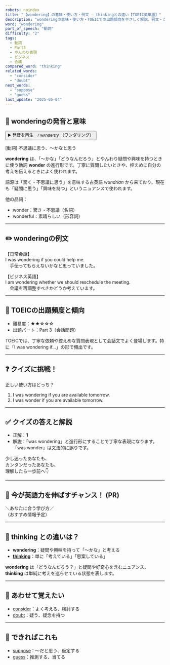 ```yaml
---
robots: noindex
title: "【wondering】の意味・使い方・例文 ― thinkingとの違い【TOEIC英単語】"
description: "wonderingの意味・使い方・TOEICでの出題傾向をやさしく解説。例文・クイズ付きでthinkingとの違いもわかりやすく学べます。"
word: "wondering"
part_of_speech: "動詞"
difficulty: "2"
tags:
  - 動詞
  - Part3
  - やんわり表現
  - ビジネス
  - 会議
compared_word: "thinking"
related_words:
  - "consider"
  - "doubt"
next_words:
  - "suppose"
  - "guess"
last_update: "2025-05-04"
---
```


## 🔰 wonderingの発音と意味

<button class="play-audio" onclick="playTTS('wondering')">
  <span class="play-audio-main">
    ▶️ 発音を再生　/ˈwʌndərɪŋ/
  </span>
  <span class="play-audio-sub">
    （ワンダリング）
  </span>
</button>

[動詞] 不思議に思う、～かなと思う

**wondering** は、「～かな」「どうなんだろう」とやんわり疑問や興味を持つときに使う動詞 **wonder** の進行形です。丁寧に質問したいときや、控えめに自分の考えを伝えるときによく使われます。

語源は「驚く・不思議に思う」を意味する古英語 *wundrian* から来ており、現在も「疑問に思う」「興味を持つ」というニュアンスで使われます。

他の品詞：  
- wonder：驚き・不思議（名詞）
- wonderful：素晴らしい（形容詞）

---

## ✏️ wonderingの例文

【日常会話】  
I was wondering if you could help me.  
　手伝ってもらえないかなと思っていました。

【ビジネス英語】  
I am wondering whether we should reschedule the meeting.  
　会議を再調整すべきかどうか考えています。

---

## 🎯 TOEICの出題頻度と傾向

- 難易度：★★☆☆☆
- 出題パート：Part 3（会話問題）

TOEICでは、丁寧な依頼や控えめな質問表現として会話文でよく登場します。特に「I was wondering if...」の形で頻出です。

---

## ❓ クイズに挑戦！

正しい使い方はどっち？

1. I was wondering if you are available tomorrow.  
2. I was wonder if you are available tomorrow.

---

## ✅ クイズの答えと解説

- 正解：**1**
- 解説：「was wondering」と進行形にすることで丁寧な表現になります。「was wonder」は文法的に誤りです。

少し迷ったあなたも、  
カンタンだったあなたも、  
理解したら一歩前へ👇️

---

## 🚀 今が英語力を伸ばすチャンス！ (PR)

<div class="info-center">
＼あなたに合う学び方／<br>  
（おすすめ情報予定）
</div>

---

## 🤔  thinking との違いは？

- **wondering**：疑問や興味を持って「～かな」と考える
- **[thinking](/thinking)**：単に「考えている」「思案している」

**wondering** は「どうなんだろう？」と疑問や好奇心を含むニュアンス、**thinking** は単純に考えを巡らせている状態を表します。

---

## 🧩 あわせて覚えたい

- [consider](/consider)：よく考える、検討する
- [doubt](/doubt)：疑う、疑念を持つ

---

## 📖 できればこれも

- [suppose](/suppose)：～だと思う、仮定する
- [guess](/guess)：推測する、当てる

<!-- cvid: aid40_bid03 -->
